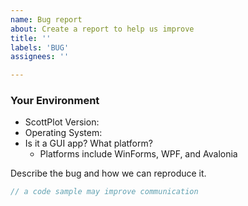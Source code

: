 ```yaml
---
name: Bug report
about: Create a report to help us improve
title: ''
labels: 'BUG'
assignees: ''

---
```

### Your Environment
- ScottPlot Version:
- Operating System:
- Is it a GUI app? What platform?
    - Platforms include WinForms, WPF, and Avalonia

Describe the bug and how we can reproduce it.

```cs
// a code sample may improve communication
```